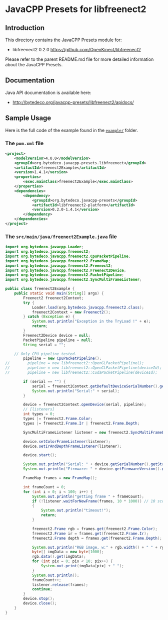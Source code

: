 JavaCPP Presets for libfreenect2
================================

Introduction
------------
This directory contains the JavaCPP Presets module for:

 * libfreenect2 0.2.0  https://github.com/OpenKinect/libfreenect2

Please refer to the parent README.md file for more detailed information about the JavaCPP Presets.


Documentation
-------------
Java API documentation is available here:

 * http://bytedeco.org/javacpp-presets/libfreenect2/apidocs/


Sample Usage
------------
Here is the full code of the example found in the [`example/`](example/) folder.

### The `pom.xml` file

```xml
<project>
    <modelVersion>4.0.0</modelVersion>
    <groupId>org.bytedeco.javacpp-presets.libfreenect</groupId>
    <artifactId>freenect2Example</artifactId>
    <version>1.4.1</version>
    <properties>
        <exec.mainClass>freenect2Example</exec.mainClass>
    </properties>
    <dependencies>
        <dependency>
            <groupId>org.bytedeco.javacpp-presets</groupId>
            <artifactId>libfreenect2-platform</artifactId>
            <version>0.2.0-1.4.1</version>
        </dependency>
    </dependencies>
</project>
```

### The `src/main/java/freenect2Example.java` file

```java
import org.bytedeco.javacpp.Loader;
import org.bytedeco.javacpp.freenect2;
import org.bytedeco.javacpp.freenect2.CpuPacketPipeline;
import org.bytedeco.javacpp.freenect2.FrameMap;
import org.bytedeco.javacpp.freenect2.Freenect2;
import org.bytedeco.javacpp.freenect2.Freenect2Device;
import org.bytedeco.javacpp.freenect2.PacketPipeline;
import org.bytedeco.javacpp.freenect2.SyncMultiFrameListener;

public class freenect2Example {
    public static void main(String[] args) {
        Freenect2 freenect2Context;
        try {
            Loader.load(org.bytedeco.javacpp.freenect2.class);
            freenect2Context = new Freenect2();
        } catch (Exception e) {
            System.out.println("Exception in the TryLoad !" + e);
            return;
        }
        Freenect2Device device = null;
        PacketPipeline pipeline = null;
        String serial = "";

	// Only CPU pipeline tested.
        pipeline = new CpuPacketPipeline();
//        pipeline = new libfreenect2::OpenGLPacketPipeline();
//        pipeline = new libfreenect2::OpenCLPacketPipeline(deviceId);
//        pipeline = new libfreenect2::CudaPacketPipeline(deviceId);

        if (serial == "") {
            serial = freenect2Context.getDefaultDeviceSerialNumber().getString();
            System.out.println("Serial:" + serial);
        }

        device = freenect2Context.openDevice(serial, pipeline);
        // [listeners]
        int types = 0;
        types |= freenect2.Frame.Color;
        types |= freenect2.Frame.Ir | freenect2.Frame.Depth;

        SyncMultiFrameListener listener = new freenect2.SyncMultiFrameListener(types);

        device.setColorFrameListener(listener);
        device.setIrAndDepthFrameListener(listener);

        device.start();

        System.out.println("Serial: " + device.getSerialNumber().getString());
        System.out.println("Firmware: " + device.getFirmwareVersion().getString());

        FrameMap frames = new FrameMap();

        int frameCount = 0;
        for (int i = 0; i < 100; i++) {
            System.out.println("getting frame " + frameCount);
            if (!listener.waitForNewFrame(frames, 10 * 1000)) // 10 sconds
            {
                System.out.println("timeout!");
                return;
            }

            freenect2.Frame rgb = frames.get(freenect2.Frame.Color);
            freenect2.Frame ir = frames.get(freenect2.Frame.Ir);
            freenect2.Frame depth = frames.get(freenect2.Frame.Depth);

            System.out.println("RGB image, w:" + rgb.width() + " " + rgb.height());
            byte[] imgData = new byte[1000];
            rgb.data().get(imgData);
            for (int pix = 0; pix < 10; pix++) {
                System.out.print(imgData[pix] + " ");
            }
            System.out.println();
            frameCount++;
            listener.release(frames);
            continue;
        }
        device.stop();
        device.close();
    }
}
```
